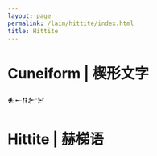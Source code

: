 ```yaml
---
layout: page
permalink: /laim/hittite/index.html
title: Hittite
---
```


# Cuneiform | 楔形文字

𒀭𒀸𒀀𒉿𒈠

# Hittite | 赫梯语